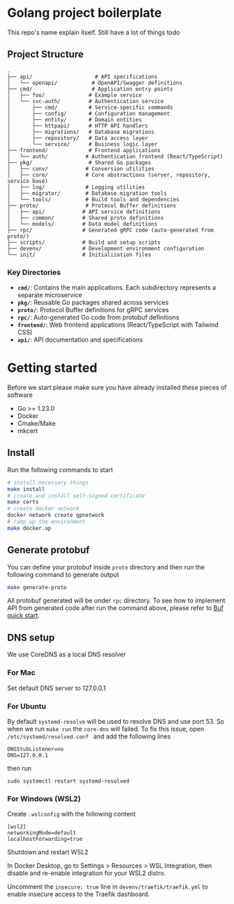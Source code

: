 # Golang project boilerplate
This repo's name explain itself. Still have a lot of things todo

## Project Structure

```
.
├── api/                    # API specifications
│   └── openapi/           # OpenAPI/Swagger definitions
├── cmd/                   # Application entry points
│   ├── foo/              # Example service
│   └── svc-auth/         # Authentication service
│       ├── cmd/          # Service-specific commands
│       ├── config/       # Configuration management
│       ├── entity/       # Domain entities
│       ├── httpapi/      # HTTP API handlers
│       ├── migrations/   # Database migrations
│       ├── repository/   # Data access layer
│       └── service/      # Business logic layer
├── frontend/             # Frontend applications
│   └── auth/            # Authentication frontend (React/TypeScript)
├── pkg/                  # Shared Go packages
│   ├── conv/            # Conversion utilities
│   ├── core/            # Core abstractions (server, repository, service base)
│   ├── log/             # Logging utilities
│   ├── migrator/        # Database migration tools
│   └── tools/           # Build tools and dependencies
├── proto/               # Protocol Buffer definitions
│   ├── api/            # API service definitions
│   ├── common/         # Shared proto definitions
│   └── models/         # Data model definitions
├── rpc/                # Generated gRPC code (auto-generated from proto/)
├── scripts/            # Build and setup scripts
├── devenv/             # Development environment configuration
└── init/               # Initialization files
```

### Key Directories

- **`cmd/`**: Contains the main applications. Each subdirectory represents a separate microservice
- **`pkg/`**: Reusable Go packages shared across services
- **`proto/`**: Protocol Buffer definitions for gRPC services
- **`rpc/`**: Auto-generated Go code from protobuf definitions
- **`frontend/`**: Web frontend applications (React/TypeScript with Tailwind CSS)
- **`api/`**: API documentation and specifications

# Getting started
Before we start please make sure you have already installed these pieces of software
- Go >= 1.23.0
- Docker
- Cmake/Make
- mkcert

## Install
Run the following commands to start
```bash
# install necessary things
make install
# create and install self-signed certificate
make certs
# create docker network
docker network create gpnetwork
# ramp up the environment
make docker.up
```

## Generate protobuf
You can define your protobuf inside `proto` directory and then run the following command to generate output
```bash
make generate-proto
```
All protobuf generated will be under `rpc` directory. To see how to implement API from generated code after run the command above, please refer to [Buf quick start](https://buf.build/docs/cli/quickstart/).

## DNS setup
We use CoreDNS as a local DNS resolver
### For Mac

Set default DNS server to 127.0.0.1

### For Ubuntu

By default `systemd-resolve` will be used to resolve DNS and use port 53. So when we run `make run` the `core-dns` will failed.
To fix this issue, open `/etc/systemd/resolved.conf ` and add the following lines

```
DNSStubListener=no
DNS=127.0.0.1
```

then run

```
sudo systemctl restart systemd-resolved
```

### For Windows (WSL2)

Create `.wslconfig` with the following content
```
[wsl2]
networkingMode=default
localhostForwarding=true
```
Shutdown and restart WSL2

In Docker Desktop, go to Settings > Resources > WSL Integration, then disable and re-enable integration for your WSL2 distro.

Uncomment the `insecure: true` line in `devenv/traefik/traefik.yml` to enable insecure access to the Traefik dashboard.

